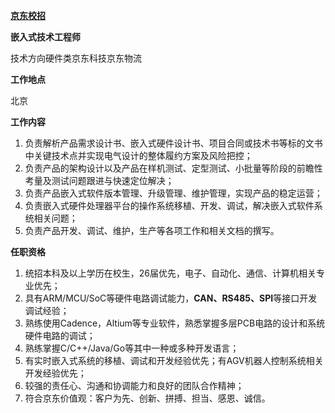 [**京东校招**](https://campus.jd.com/#/details?id=4878)

**嵌入式技术工程师**

技术方向硬件类京东科技京东物流

**工作地点**

北京

**工作内容**

1. 负责解析产品需求设计书、嵌入式硬件设计书、项目合同或技术书等标的文书中关键技术点并实现电气设计的整体履约方案及风险把控；
2. 负责产品的架构设计以及产品在样机测试、定型测试、小批量等阶段的前瞻性考量及测试问题跟进与快速定位解决；
3. 负责产品嵌入式软件版本管理、升级管理、维护管理，实现产品的稳定运营；
4. 负责嵌入式硬件处理器平台的操作系统移植、开发、调试，解决嵌入式软件系统相关问题；
5. 负责产品开发、调试、维护，生产等各项工作和相关文档的撰写。

**任职资格**

1. 统招本科及以上学历在校生，26届优先，电子、自动化、通信、计算机相关专业优先；
2. 具有ARM/MCU/SoC等硬件电路调试能力，**CAN、RS485、SPI**等接口开发调试经验；
3. 熟练使用Cadence，Altium等专业软件，熟悉掌握多层PCB电路的设计和系统硬件电路的调试；
4. 熟练掌握C/C++/Java/Go等其中一种或多种开发语言；
5. 有实时嵌入式系统的移植、调试和开发经验优先；有AGV机器人控制系统相关开发经验优先；
6. 较强的责任心、沟通和协调能力和良好的团队合作精神；
7. 符合京东价值观：客户为先、创新、拼搏、担当、感恩、诚信。

 

